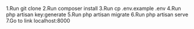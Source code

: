 1.Run git clone <my-cool-project>
2.Run composer install
3.Run cp .env.example .env
4.Run php artisan key:generate
5.Run php artisan migrate
6.Run php artisan serve
7.Go to link localhost:8000